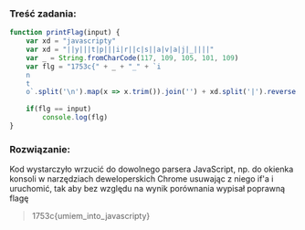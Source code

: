 ### Treść zadania:

```js
function printFlag(input) {
    var xd = "javascripty"
    var xd = "||y|||t|p|||i|r||c|s||a|v|a|j|_||||"
    var _ = String.fromCharCode(117, 109, 105, 101, 109)
    var flg = "1753c{" + _ + "_" + `i
    n
    t
    o`.split('\n').map(x => x.trim()).join('') + xd.split('|').reverse().join('') + "}"
    
    if(flg == input)
        console.log(flg)
}
```
### Rozwiązanie:

Kod wystarczyło wrzucić do dowolnego parsera JavaScript, np. do okienka konsoli w narzędziach deweloperskich Chrome usuwając z niego if'a i uruchomić, tak aby bez względu na wynik porównania wypisał poprawną flagę

> 1753c{umiem_into_javascripty}

